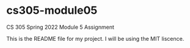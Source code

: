 # cs305-module05
CS 305 Spring 2022 Module 5 Assignment

This is the README file for my project. I will be using the MIT liscence.
